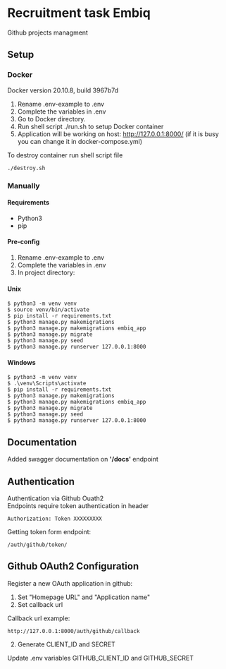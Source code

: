 # Recruitment task Embiq
Github projects managment

## Setup 

### Docker
Docker version 20.10.8, build 3967b7d

1. Rename .env-example to .env
2. Complete the variables in .env
3. Go to Docker directory.
4. Run shell script ./run.sh to setup Docker container
5. Application will be working on host: http://127.0.0.1:8000/ (if it is busy you can change it in docker-compose.yml)

To destroy container run shell script file 
```
./destroy.sh
```
### Manually
#### Requirements
* Python3
* pip

#### Pre-config
1. Rename .env-example to .env
2. Complete the variables in .env
3. In project directory:

#### Unix
```
$ python3 -m venv venv
$ source venv/bin/activate
$ pip install -r requirements.txt
$ python3 manage.py makemigrations
$ python3 manage.py makemigrations embiq_app
$ python3 manage.py migrate
$ python3 manage.py seed
$ python3 manage.py runserver 127.0.0.1:8000
```
#### Windows
```
$ python3 -m venv venv
$ .\venv\Scripts\activate
$ pip install -r requirements.txt
$ python3 manage.py makemigrations
$ python3 manage.py makemigrations embiq_app
$ python3 manage.py migrate
$ python3 manage.py seed
$ python3 manage.py runserver 127.0.0.1:8000
```

## Documentation
Added swagger documentation on **'/docs'** endpoint

## Authentication
Authentication via Github Ouath2  
Endpoints require token authentication in header
```
Authorization: Token XXXXXXXXX
```
Getting token form endpoint:
```
/auth/github/token/
```

## Github OAuth2 Configuration
Register a new OAuth application in github:
1. Set "Homepage URL" and "Application name"
2. Set callback url  
  
Callback url example:
```
http://127.0.0.1:8000/auth/github/callback
```
2. Generate CLIENT_ID and SECRET

Update .env variables GITHUB_CLIENT_ID and GITHUB_SECRET


